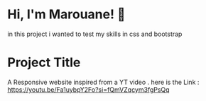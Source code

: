 # Hi, I'm Marouane! 👋

in this project i wanted to test my skills in css and bootstrap

# Project Title

A Responsive website inspired from a YT video . here is the
Link : https://youtu.be/Fa1uybpY2Fo?si=fQmVZqcym3fgPsQq
